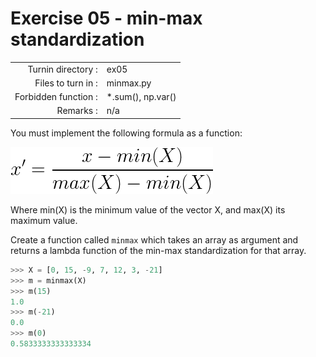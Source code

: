 # Exercise 05 - min-max standardization

|                         |                    |
| -----------------------:| ------------------ |
|   Turnin directory :    |  ex05              |
|   Files to turn in :    |  minmax.py         |
|   Forbidden function :  |  *.sum(), np.var() |
|   Remarks :             |  n/a               |

You must implement the following formula as a function: 
  
![image info](./min-max.png)

Where min(X) is the minimum value of the vector X, and max(X) its maximum value.

Create a function called `minmax` which takes an array as argument and returns a lambda function of the min-max standardization for that array.

```python
>>> X = [0, 15, -9, 7, 12, 3, -21]
>>> m = minmax(X)
>>> m(15)
1.0
>>> m(-21)
0.0
>>> m(0)
0.5833333333333334
```
